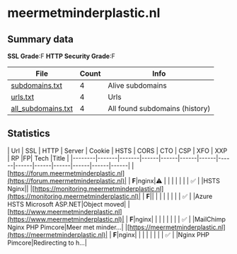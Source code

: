 

# meermetminderplastic.nl
## Summary data


**SSL Grade**:F
**HTTP Security Grade**:F


| File       | Count | Info |
|------------|-------|------|
|[subdomains.txt](/data/meermetminderplastic.nl/subdomains.txt)|4|Alive subdomains|
|[urls.txt](/data/meermetminderplastic.nl/urls.txt)|4|Urls|
|[all_subdomains.txt](/data/meermetminderplastic.nl/all_subdomains.txt)|4|All found subdomains (history)|


## Statistics


| Url | SSL | HTTP | Server | Cookie | HSTS | CORS | CTO | CSP | XFO | XXP | RP |FP| Tech |Title |
|--------|-------|-------|------|------|------|------|------|------|------|------|------|------|------|
|[https://forum.meermetminderplastic.nl](https://forum.meermetminderplastic.nl)| | **F**|nginx|:warning: | | | | | | | :white_check_mark: | |HSTS Nginx||
|[https://monitoring.meermetminderplastic.nl](https://monitoring.meermetminderplastic.nl)| | **F**|| | | | | | | | :white_check_mark: | |Azure HSTS Microsoft ASP.NET|Object moved|
|[https://www.meermetminderplastic.nl](https://www.meermetminderplastic.nl)| | **F**|nginx| | | | | | | | :white_check_mark: | |MailChimp Nginx PHP Pimcore|Meer met minder...|
|[https://meermetminderplastic.nl](https://meermetminderplastic.nl)| | **F**|nginx| | | | | | | | :white_check_mark: | |Nginx PHP Pimcore|Redirecting to h...|